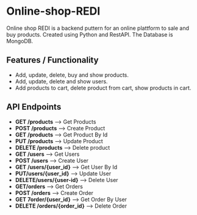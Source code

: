# Online-shop-REDI
Online shop REDI is a backend puttern for an online plattform to sale and buy products.  Created using Python and RestAPI. The Database is MongoDB.    
## Features / Functionality
- Add, update, delete, buy and show products. 
- Add, update, delete and show users. 
- Add products to cart, delete product from cart, show products in cart.
## API Endpoints
- **GET /products** --> Get Products
- **POST /products** --> Create Product
- **GET /products** --> Get Product By Id
- **PUT /products** --> Update Product
- **DELETE /products** --> Delete product
- **GET /users** --> Get Users
- **POST /users** --> Create User
- **GET /users/{user_id}** --> Get User By Id
- **PUT/users/{user_id}** --> Update User
- **DELETE/users/{user-id}** --> Delete User
- **GET/orders** --> Get Orders
- **POST /orders** --> Create Order
- **GET 7order/{user_id}** --> Get Order By User
- **DELETE /orders/{order_id}** --> Delete Order
